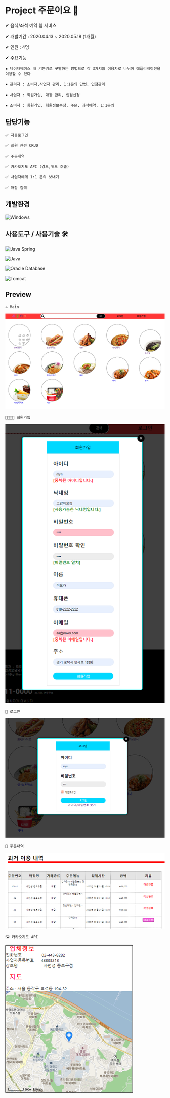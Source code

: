 # Project 주문이요 🍕

✔ 음식/좌석 예약 웹 서비스

✔  개발기간 : 2020.04.13 ~ 2020.05.18 (1개월)

✔  인원 : 4명

✔  주요기능

	▪ 데이터베이스 내 기본키로 구별하는 방법으로 각 3가지의 이용자로 나뉘어 애플리케이션을 이용할 수 있다 
		
	▪ 관리자 : 소비자,사업자 관리, 1:1문의 답변, 입점관리
		
	▪ 사업자 : 회원가입, 매장 관리, 입점신청
		
	▪ 소비자 : 회원가입, 회원정보수정, 주문, 좌석예약, 1:1문의  

## 담당기능 

    ✅ 자동로그인
  	
    ✅ 회원 관련 CRUD
	
    ✅ 주문내역
        
    ✅ 카카오지도 API (경도,위도 추출)
	
    ✅ 사업자에게 1:1 문의 보내기
	
    ✅ 매장 검색
	
	
## 개발환경 

![Windows](http://img.shields.io/badge/-Windows-000000?style=flat-square&logo=Windows&logoColor=0078D6)


## 사용도구 / 사용기술 🛠

![Java Spring](https://img.shields.io/badge/-Spring-222222?style=flat&logo=spring&logoColor=6DB33F)

![Java](http://img.shields.io/badge/-Java-007396?style=flat-square&logo=java&logoColor=ffffff)
 
![Oracle Database](http://img.shields.io/badge/-Oracle-DD0031?style=flat-square&logo=oracle)

![Tomcat](http://img.shields.io/badge/-Tomcat8.5-000000?style=flat-square&logo=Apache&logoColor=ffffff)
	            
    
## Preview 

	✍ Main
 
![Main](jumunyo_myri/preview/main.png)

    
    👨‍👩‍👧‍👧 회원가입
 
![join](jumunyo_myri/preview/join.png)


	🔑 로그인
![login](jumunyo_myri/preview/login.png)


	📝 주문내역
![history](jumunyo_myri/preview/history.png)


	🖼 카카오지도 API
![map](jumunyo_myri/preview/map.png)
